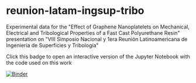 # reunion-latam-ingsup-tribo
Experimental data for the "Effect of Graphene Nanoplatelets on Mechanical, Electrical and Tribological Properties of a Fast Cast Polyurethane Resin" presentation on "VIII Simposio Nacional y 1era Reunión Latinoamericana de Ingeniería de Superficies y Tribología"

Click this badge to open an interactive version of the Jupyter Notebook with the code used on this work

[![Binder](https://mybinder.org/badge_logo.svg)](https://mybinder.org/v2/gh/caio-valente/reunion-latam-ingsup-tribo/HEAD?urlpath=https%3A%2F%2Fgithub.com%2Fcaio-valente%2Freunion-latam-ingsup-tribo%2Fblob%2Fmain%2Fjupyter-notebooks%2Ftests-data-graphs.ipynb)
